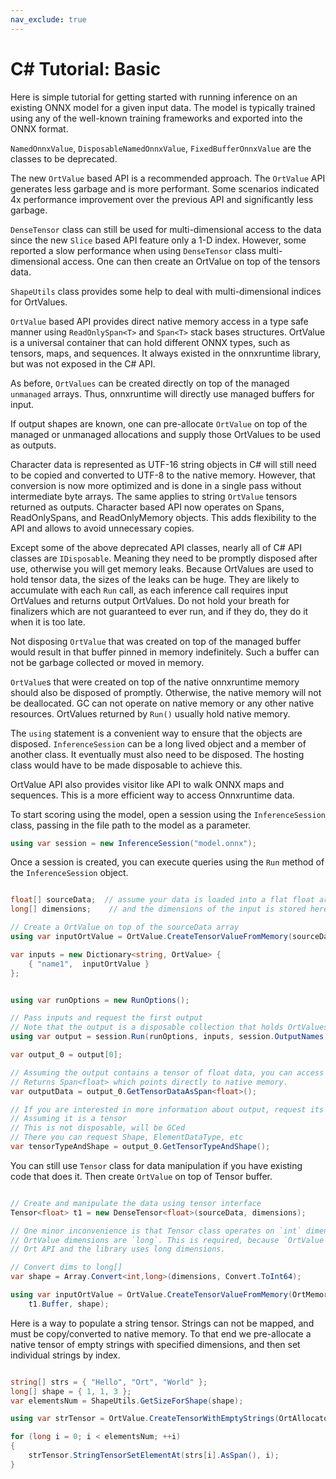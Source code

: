 ```yaml
---
nav_exclude: true 
---
```

# C# Tutorial: Basic

Here is simple tutorial for getting started with running inference on an existing ONNX model for a given input data.
The model is typically trained using any of the well-known training frameworks and exported into the ONNX format. 

`NamedOnnxValue`, `DisposableNamedOnnxValue`, `FixedBufferOnnxValue` are the classes to be deprecated.

The new `OrtValue` based API is a recommended approach. The `OrtValue` API generates less garbage and is more performant.
Some scenarios indicated 4x performance improvement over the previous API and significantly less garbage.

`DenseTensor` class can still be used for multi-dimensional access to the data since the new `Slice` based API feature
only a 1-D index. However, some reported a slow performance when using `DenseTensor` class multi-dimensional access. One can then create an OrtValue on top
of the tensors data. 

`ShapeUtils` class provides some help to deal with multi-dimensional indices for OrtValues.

`OrtValue` based API provides direct native memory access in a type safe manner using `ReadOnlySpan<T>` and `Span<T>` stack bases structures.
OrtValue is a universal container that can hold different ONNX types, such as tensors, maps, and sequences.
It always existed in the onnxruntime library, but was not exposed in the C# API.

As before, `OrtValues` can be created directly on top of the managed `unmanaged` arrays. Thus, onnxruntime will directly use
managed buffers for input. 

If output shapes are known, one can pre-allocate `OrtValue` on top of the managed or unmanaged allocations and supply
those OrtValues to be used as outputs.

Character data is represented as UTF-16 string objects in C# will still need to be copied and converted to UTF-8 to the native
memory. However, that conversion is now more optimized and is done in a single pass without intermediate byte arrays.
The same applies to string `OrtValue` tensors returned as outputs. Character based API now operates on Spans, ReadOnlySpans,
and ReadOnlyMemory objects. This adds flexibility to the API and allows to avoid unnecessary copies.

Except some of the above deprecated API classes, nearly all of C# API classes are `IDisposable`.
Meaning they need to be promptly disposed after use, otherwise you will get memory leaks.
Because OrtValues are used to hold tensor data, the sizes of the leaks can be huge. They are likely
to accumulate with each `Run` call, as each inference call requires input OrtValues and returns output OrtValues.
Do not hold your breath for finalizers which are not guaranteed to ever run, and if they do, they do it
when it is too late.

Not disposing `OrtValue` that was created on top of the managed buffer would result in
that buffer pinned in memory indefinitely. Such a buffer can not be garbage collected or moved in memory.

`OrtValue`s that were created on top of the native onnxruntime memory should also be disposed of promptly.
Otherwise, the native memory will not be deallocated. GC can not operate on native memory or any other native resources.
OrtValues returned by `Run()` usually hold native memory.

The `using` statement is a convenient way to ensure that the objects are disposed.
`InferenceSession` can be a long lived object and a member of another class. It eventually must also need to be disposed.
The hosting class would have to be made disposable to achieve this.

OrtValue API also provides visitor like API to walk ONNX maps and sequences.
This is a more efficient way to access Onnxruntime data.

To start scoring using the model, open a session using the `InferenceSession` class, passing in the file path to the model as a parameter.

```cs
using var session = new InferenceSession("model.onnx");
```

Once a session is created, you can execute queries using the `Run` method of the  `InferenceSession` object.

```cs

float[] sourceData;  // assume your data is loaded into a flat float array
long[] dimensions;    // and the dimensions of the input is stored here

// Create a OrtValue on top of the sourceData array
using var inputOrtValue = OrtValue.CreateTensorValueFromMemory(sourceData, dimensions);

var inputs = new Dictionary<string, OrtValue> {
    { "name1",  inputOrtValue }
};


using var runOptions = new RunOptions();

// Pass inputs and request the first output
// Note that the output is a disposable collection that holds OrtValues
using var output = session.Run(runOptions, inputs, session.OutputNames[0]);

var output_0 = output[0];

// Assuming the output contains a tensor of float data, you can access it as follows
// Returns Span<float> which points directly to native memory.
var outputData = output_0.GetTensorDataAsSpan<float>();

// If you are interested in more information about output, request its type and shape
// Assuming it is a tensor
// This is not disposable, will be GCed
// There you can request Shape, ElementDataType, etc
var tensorTypeAndShape = output_0.GetTensorTypeAndShape();

```
You can still use `Tensor` class for data manipulation if you have existing code that does it.
Then create `OrtValue` on top of Tensor buffer.

```cs

// Create and manipulate the data using tensor interface
Tensor<float> t1 = new DenseTensor<float>(sourceData, dimensions);

// One minor inconvenience is that Tensor class operates on `int` dimensions and indices.
// OrtValue dimensions are `long`. This is required, because `OrtValue` talks directly to
// Ort API and the library uses long dimensions.

// Convert dims to long[]
var shape = Array.Convert<int,long>(dimensions, Convert.ToInt64);

using var inputOrtValue = OrtValue.CreateTensorValueFromMemory(OrtMemoryInfo.DefaultInstance,
    t1.Buffer, shape);

```

Here is a way to populate a string tensor. Strings can not be mapped, and must be copy/converted to native memory.
To that end we pre-allocate a native tensor of empty strings with specified dimensions, and then
set individual strings by index.


```cs

string[] strs = { "Hello", "Ort", "World" };
long[] shape = { 1, 1, 3 };
var elementsNum = ShapeUtils.GetSizeForShape(shape);

using var strTensor = OrtValue.CreateTensorWithEmptyStrings(OrtAllocator.DefaultInstance, shape);

for (long i = 0; i < elementsNum; ++i)
{
    strTensor.StringTensorSetElementAt(strs[i].AsSpan(), i);
}

```


